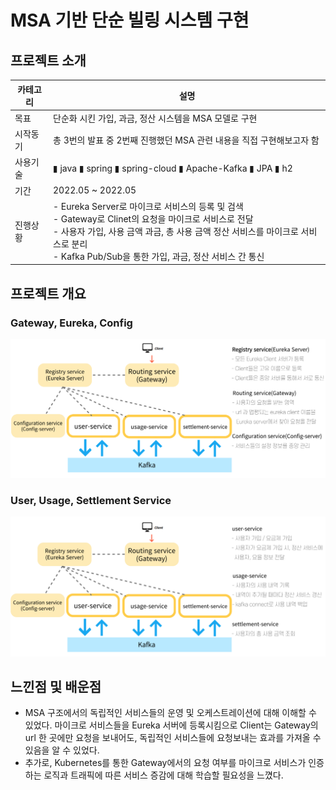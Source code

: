 # MSA 기반 단순 빌링 시스템 구현



## 프로젝트 소개

| 카테고리 | 설명                                                         |
| -------- | ------------------------------------------------------------ |
| 목표     | 단순화 시킨 가입, 과금, 정산 시스템을 MSA 모델로 구현        |
| 시작동기 | 총 3번의 발표 중 2번째 진행했던 MSA 관련 내용을 직접 구현해보고자 함 |
| 사용기술 | ▮ java ▮ spring ▮ spring-cloud ▮ Apache-Kafka ▮ JPA ▮ h2     |
| 기간     | 2022.05 ~ 2022.05                                            |
| 진행상황 | - Eureka Server로 마이크로 서비스의 등록 및 검색<br />- Gateway로 Clinet의 요청을 마이크로 서비스로 전달<br />- 사용자 가입, 사용 금액 과금, 총 사용 금액 정산 서비스를 마이크로 서비스로 분리<br />- Kafka Pub/Sub을 통한 가입, 과금, 정산 서비스 간 통신 |



## 프로젝트 개요



### Gateway, Eureka, Config

![image-project_description1](img/project_description1.PNG)





### User, Usage, Settlement Service

![image-project_description2](img/project_description2.PNG)







## 느낀점 및 배운점

- MSA 구조에서의 독립적인 서비스들의 운영 및 오케스트레이션에 대해 이해할 수 있었다. 마이크로 서비스들을 Eureka 서버에 등록시킴으로 Client는 Gateway의 url 한 곳에만 요청을 보내어도, 독립적인 서비스들에 요청보내는 효과를 가져올 수 있음을 알 수 있었다.
- 추가로, Kubernetes를 통한 Gateway에서의 요청 여부를 마이크로 서비스가 인증하는 로직과 트래픽에 따른 서비스 증감에 대해 학습할 필요성을 느꼈다.











